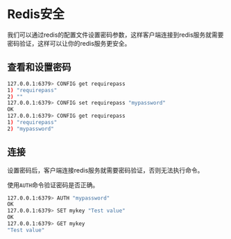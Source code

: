 # Redis安全

我们可以通过redis的配置文件设置密码参数，这样客户端连接到redis服务就需要密码验证，这样可以让你的redis服务更安全。

## 查看和设置密码

```bash
127.0.0.1:6379> CONFIG get requirepass
1) "requirepass"
2) ""
127.0.0.1:6379> CONFIG set requirepass "mypassword"
OK
127.0.0.1:6379> CONFIG get requirepass
1) "requirepass"
2) "mypassword"
```

## 连接

设置密码后，客户端连接redis服务就需要密码验证，否则无法执行命令。

使用`AUTH`命令验证密码是否正确。

```bash
127.0.0.1:6379> AUTH "mypassword"
OK
127.0.0.1:6379> SET mykey "Test value"
OK
127.0.0.1:6379> GET mykey
"Test value"
```
